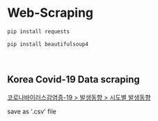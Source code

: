 # Web-Scraping

```bash
pip install requests
```
```bash
pip install beautifulsoup4
```

<br>

## Korea Covid-19 Data scraping

[코로나바이러스감염증-19 > 발생동향 > 시도별 발생동향](http://ncov.mohw.go.kr/bdBoardList_Real.do?brdId=1&brdGubun=13&ncvContSeq=&contSeq=&board_id=&gubun=)

save as '.csv' file
